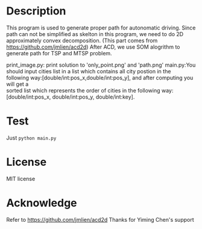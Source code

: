 # Description
This program is used to generate proper path for autonomatic driving. Since path can not 
be simplified as skelton in this program, we need to do 2D approximately convex 
decomposition. (This part comes from https://github.com/jmlien/acd2d) After ACD, we use 
SOM alogrithm to generate path for TSP and MTSP problem.

print_image.py: print solution to 'only_point.png' and 'path.png'
main.py:You should input cities list in a list which contains all city postion in the \
following way:[double/int:pos_x,double/int:pos_y], and after computing you will get a \
sorted list which represents the order of cities in the following way: \
[double/int:pos_x, double/int:pos_y, double/int:key].

# Test
Just `python main.py`

# License
MIT license

# Acknowledge
Refer to https://github.com/jmlien/acd2d
Thanks for Yiming Chen's support
